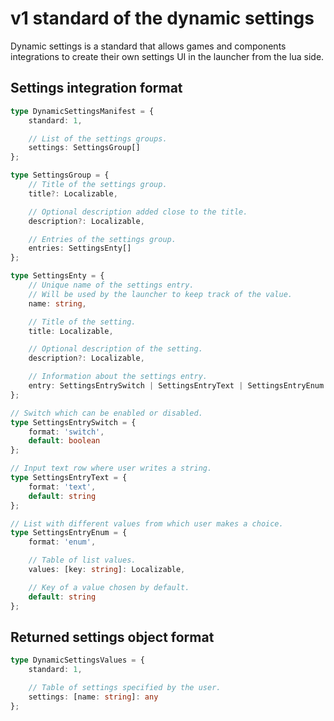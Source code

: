 # v1 standard of the dynamic settings

Dynamic settings is a standard that allows games and components
integrations to create their own settings UI in the launcher
from the lua side.

## Settings integration format

```ts
type DynamicSettingsManifest = {
    standard: 1,

    // List of the settings groups.
    settings: SettingsGroup[]
};

type SettingsGroup = {
    // Title of the settings group.
    title?: Localizable,

    // Optional description added close to the title.
    description?: Localizable,

    // Entries of the settings group.
    entries: SettingsEnty[]
};

type SettingsEnty = {
    // Unique name of the settings entry.
    // Will be used by the launcher to keep track of the value.
    name: string,

    // Title of the setting.
    title: Localizable,

    // Optional description of the setting.
    description?: Localizable,

    // Information about the settings entry.
    entry: SettingsEntrySwitch | SettingsEntryText | SettingsEntryEnum
};

// Switch which can be enabled or disabled.
type SettingsEntrySwitch = {
    format: 'switch',
    default: boolean
};

// Input text row where user writes a string.
type SettingsEntryText = {
    format: 'text',
    default: string
};

// List with different values from which user makes a choice.
type SettingsEntryEnum = {
    format: 'enum',

    // Table of list values.
    values: [key: string]: Localizable,

    // Key of a value chosen by default.
    default: string
};
```

## Returned settings object format

```ts
type DynamicSettingsValues = {
    standard: 1,

    // Table of settings specified by the user.
    settings: [name: string]: any
};
```

